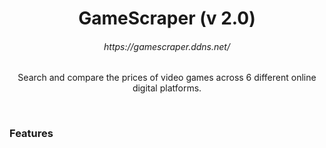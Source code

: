 <h1 align="center">GameScraper (v 2.0)</h1>
<h6 align="center">https://gamescraper.ddns.net/</h6>
<p align="center">Search and compare the prices of video games across 6 different online digital platforms.</p>  
<br>
<h3>Features</h3>
